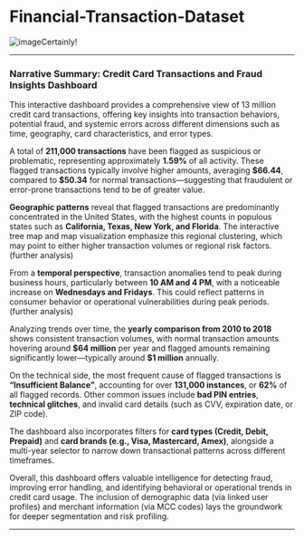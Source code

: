 # Financial-Transaction-Dataset
![image](https://github.com/user-attachments/assets/ef983aef-b52b-49ba-8dca-439fe628e349)Certainly! 

---

### **Narrative Summary: Credit Card Transactions and Fraud Insights Dashboard**

This interactive dashboard provides a comprehensive view of 13 million credit card transactions, offering key insights into transaction behaviors, potential fraud, and systemic errors across different dimensions such as time, geography, card characteristics, and error types.

A total of **211,000 transactions** have been flagged as suspicious or problematic, representing approximately **1.59%** of all activity. These flagged transactions typically involve higher amounts, averaging **\$66.44**, compared to **\$50.34** for normal transactions—suggesting that fraudulent or error-prone transactions tend to be of greater value.

**Geographic patterns** reveal that flagged transactions are predominantly concentrated in the United States, with the highest counts in populous states such as **California, Texas, New York, and Florida**. The interactive tree map and map visualization emphasize this regional clustering, which may point to either higher transaction volumes or regional risk factors. (further analysis)

From a **temporal perspective**, transaction anomalies tend to peak during business hours, particularly between **10 AM and 4 PM**, with a noticeable increase on **Wednesdays and Fridays**. This could reflect patterns in consumer behavior or operational vulnerabilities during peak periods. (further analysis)

Analyzing trends over time, the **yearly comparison from 2010 to 2018** shows consistent transaction volumes, with normal transaction amounts hovering around **\$64 million** per year and flagged amounts remaining significantly lower—typically around **\$1 million** annually.

On the technical side, the most frequent cause of flagged transactions is **“Insufficient Balance”**, accounting for over **131,000 instances**, or **62%** of all flagged records. Other common issues include **bad PIN entries**, **technical glitches**, and invalid card details (such as CVV, expiration date, or ZIP code).

The dashboard also incorporates filters for **card types (Credit, Debit, Prepaid)** and **card brands (e.g., Visa, Mastercard, Amex)**, alongside a multi-year selector to narrow down transactional patterns across different timeframes.

Overall, this dashboard offers valuable intelligence for detecting fraud, improving error handling, and identifying behavioral or operational trends in credit card usage. The inclusion of demographic data (via linked user profiles) and merchant information (via MCC codes) lays the groundwork for deeper segmentation and risk profiling.

---


